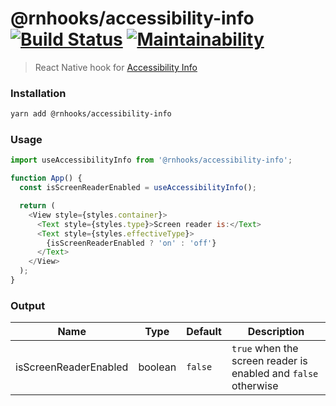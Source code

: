 # @rnhooks/accessibility-info [![Build Status](https://travis-ci.com/react-native-hooks/accessibility-info.svg?branch=master)](https://travis-ci.com/react-native-hooks/accessibility-info) [![Maintainability](https://api.codeclimate.com/v1/badges/2e060eaf8a629702a8c6/maintainability)](https://codeclimate.com/github/react-native-hooks/accessibility-info/maintainability)

> React Native hook for [Accessibility Info](https://facebook.github.io/react-native/docs/accessibilityinfo#docsNav)

### Installation

```bash
yarn add @rnhooks/accessibility-info
```

### Usage

```js
import useAccessibilityInfo from '@rnhooks/accessibility-info';

function App() {
  const isScreenReaderEnabled = useAccessibilityInfo();

  return (
    <View style={styles.container}>
      <Text style={styles.type}>Screen reader is:</Text>
      <Text style={styles.effectiveType}>
        {isScreenReaderEnabled ? 'on' : 'off'}
      </Text>
    </View>
  );
}
```

### Output

| Name                  | Type    | Default | Description                                                    |
| --------------------- | ------- | ------- | -------------------------------------------------------------- |
| isScreenReaderEnabled | boolean | `false` | `true` when the screen reader is enabled and `false` otherwise |

